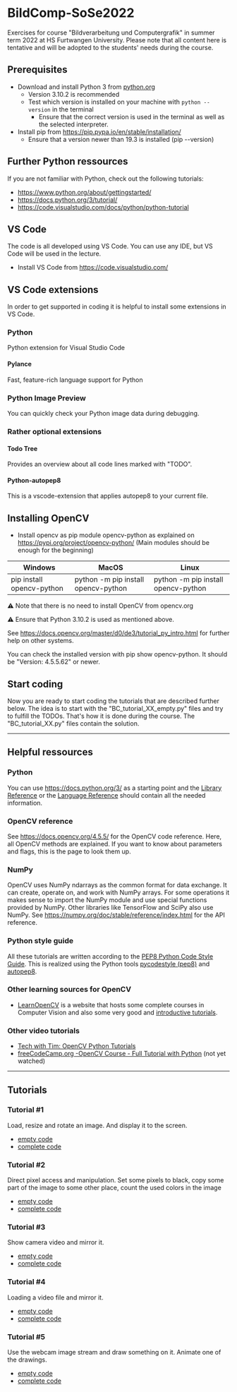 # BildComp-SoSe2022
Exercises for course "Bildverarbeitung und Computergrafik" in summer term 2022 at HS Furtwangen University. Please note that all content here is tentative and will be adopted to the students' needs during the course.

## Prerequisites
- Download and install Python 3 from [python.org](https://www.python.org/downloads/)
  - Version 3.10.2 is recommended
  - Test which version is installed on your machine with `python --version` in the terminal
    - Ensure that the correct version is used in the terminal as well as the selected interpreter.
- Install pip from https://pip.pypa.io/en/stable/installation/
  - Ensure that a version newer than 19.3 is installed (pip --version)

## Further Python ressources
If you are not familiar with Python, check out the following tutorials:
- https://www.python.org/about/gettingstarted/ 
- https://docs.python.org/3/tutorial/
- https://code.visualstudio.com/docs/python/python-tutorial

## VS Code
The code is all developed using VS Code. You can use any IDE, but VS Code will be used in the lecture.
- Install VS Code from https://code.visualstudio.com/

## VS Code extensions
In order to get supported in coding it is helpful to install some extensions in VS Code.

### Python
Python extension for Visual Studio Code

#### Pylance
Fast, feature-rich language support for Python

### Python Image Preview
You can quickly check your Python image data during debugging.

### Rather optional extensions

#### Todo Tree
Provides an overview about all code lines marked with "TODO".

#### Python-autopep8
This is a vscode-extension that applies autopep8 to your current file.

## Installing OpenCV
- Install opencv as pip module opencv-python as explained on https://pypi.org/project/opencv-python/ (Main modules should be enough for the beginning)

| Windows         | MacOS     | Linux |
|--------------|-----------|------------|
|pip install opencv-python|python -m pip install opencv-python|python -m pip install opencv-python|

⚠ Note that there is no need to install OpenCV from opencv.org

⚠ Ensure that Python 3.10.2 is used as mentioned above.

See https://docs.opencv.org/master/d0/de3/tutorial_py_intro.html for further help on other systems.

You can check the installed version with pip show opencv-python. It should be "Version: 4.5.5.62" or newer.

## Start coding
Now you are ready to start coding the tutorials that are described further below. The idea is to start with the "BC_tutorial_XX_empty.py" files and try to fulfill the TODOs. That's how it is done during the course. The "BC_tutorial_XX.py" files contain the solution.

---
## Helpful ressources

### Python
You can use https://docs.python.org/3/ as a starting point and the [Library Reference](https://docs.python.org/3/library/index.html) or the [Language Reference](https://docs.python.org/3/reference/index.html) should contain all the needed information.

### OpenCV reference
See https://docs.opencv.org/4.5.5/ for the OpenCV code reference. Here, all OpenCV methods are explained. If you want to know about parameters and flags, this is the page to look them up. 

### NumPy
OpenCV uses NumPy ndarrays as the common format for data exchange. It can create, operate on, and work with NumPy arrays. For some operations it makes sense to import the NumPy module and use special functions provided by NumPy. Other libraries like TensorFlow and SciPy also use NumPy. See https://numpy.org/doc/stable/reference/index.html for the API reference.

### Python style guide
All these tutorials are written according to the [PEP8 Python Code Style Guide](https://www.python.org/dev/peps/pep-0008/). This is realized using the Python tools [pycodestyle (pep8)](https://code.visualstudio.com/docs/python/linting#_pycodestyle-pep8) and [autopep8](https://pypi.org/project/autopep8/).

### Other learning sources for OpenCV
- [LearnOpenCV](https://learnopencv.com/) is a website that hosts some complete courses in Computer Vision and also some very good and [introductive tutorials](https://learnopencv.com/getting-started-with-opencv/).


### Other video tutorials
- [Tech with Tim: OpenCV Python Tutorials](https://www.youtube.com/watch?v=qCR2Weh64h4&list=PLzMcBGfZo4-lUA8uGjeXhBUUzPYc6vZRn)
- [freeCodeCamp.org -OpenCV Course - Full Tutorial with Python](https://www.youtube.com/watch?v=oXlwWbU8l2o) (not yet watched)

---
## Tutorials

### Tutorial #1
Load, resize and rotate an image. And display it to the screen.
- [empty code](./BC_tutorial_01_empty.py)
- [complete code](./BC_tutorial_01.py)

### Tutorial #2
Direct pixel access and manipulation. Set some pixels to black, copy some part of the image to some other place, count the used colors in the image
- [empty code](./BC_tutorial_02_empty.py)
- [complete code](./BC_tutorial_02.py)

### Tutorial #3
Show camera video and mirror it.
- [empty code](./BC_tutorial_03_empty.py)
- [complete code](./BC_tutorial_03.py)

### Tutorial #4
Loading a video file and mirror it.
- [empty code](./BC_tutorial_04_empty.py)
- [complete code](./BC_tutorial_04.py)

### Tutorial #5
Use the webcam image stream and draw something on it. Animate one of the drawings.
- [empty code](./BC_tutorial_05_empty.py)
- [complete code](./BC_tutorial_05.py)


